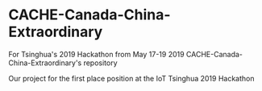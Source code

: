 # CACHE-Canada-China-Extraordinary
For Tsinghua's 2019 Hackathon from May 17-19 2019 CACHE-Canada-China-Extraordinary's repository

Our project for the first place position at the IoT Tsinghua 2019 Hackathon
